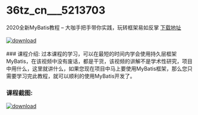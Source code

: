 # 36tz_cn___5213703
2020全新MyBatis教程 – 大咖手把手带你实践，玩转框架易如反掌
[下载地址](http://www.36tz.cn/article/5213703 "下载地址")
<br/></br>[![download](http://36tz.cn/muke_img/2020_06_1-34-300x186.png "下载地址")](http://www.36tz.cn/article/5213703 "下载地址")
<br/></br>### 课程介绍:
过本课程的学习，可以在最短的时间内学会使用持久层框架MyBatis，在该视频中没有废话，都是干货，该视频的讲解不是学术性研究，项目中用什么，这里就讲什么，如果您现在项目中马上要使用MyBatis框架，那么您只需要学习完此教程，就可以顺利的使用MyBatis开发了。

### 课程截图:
[![download](http://36tz.cn/muke_img/2020_06_2-37.png "下载地址")](http://www.36tz.cn/article/5213703 "下载地址")
